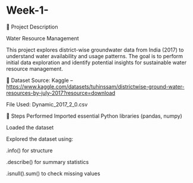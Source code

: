 # Week-1-
📝 Project Description

Water Resource Management

This project explores district-wise groundwater data from India (2017) to understand water availability and usage patterns. The goal is to perform initial data exploration and identify potential insights for sustainable water resource management.

📂 Dataset
Source: Kaggle – https://www.kaggle.com/datasets/tuhinssam/districtwise-ground-water-resources-by-july-2017?resource=download

File Used: Dynamic_2017_2_0.csv

🧪 Steps Performed
Imported essential Python libraries (pandas, numpy)

Loaded the dataset

Explored the dataset using:

.info() for structure

.describe() for summary statistics

.isnull().sum() to check missing values
